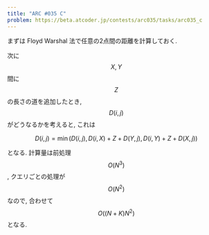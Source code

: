 ```yaml
---
title: "ARC #035 C"
problem: https://beta.atcoder.jp/contests/arc035/tasks/arc035_c
---
```

まずは Floyd Warshal 法で任意の2点間の距離を計算しておく.

次に $$ X, Y $$ 間に $$ Z $$ の長さの道を追加したとき, $$ D(i, j) $$ がどうなるかを考えると, これは

$$
D(i, j) = \min(D(i, j), D(i, X) + Z + D(Y, j), D(i, Y) + Z + D(X, j))
$$

となる. 計算量は前処理 $$ O(N^3) $$, クエリごとの処理が $$ O(N^2) $$ なので, 合わせて $$ O((N+K)N^2) $$ となる.
